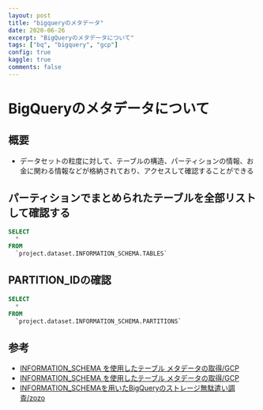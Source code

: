 ```yaml
---
layout: post
title: "bigqueryのメタデータ"
date: 2020-06-26
excerpt: "BigQueryのメタデータについて"
tags: ["bq", "bigquery", "gcp"]
config: true
kaggle: true
comments: false
---
```


# BigQueryのメタデータについて

## 概要
 - データセットの粒度に対して、テーブルの構造、パーティションの情報、お金に関わる情報などが格納されており、アクセスして確認することができる

## パーティションでまとめられたテーブルを全部リストして確認する

```sql
SELECT
  *
FROM 
  `project.dataset.INFORMATION_SCHEMA.TABLES`
```

## PARTITION_IDの確認

```sql
SELECT 
  *
FROM 
  `project.dataset.INFORMATION_SCHEMA.PARTITIONS`
```

## 参考
 - [INFORMATION_SCHEMA を使用したテーブル メタデータの取得/GCP](https://cloud.google.com/bigquery/docs/information-schema-tables)
 - [INFORMATION_SCHEMA を使用したテーブル メタデータの取得/GCP](https://cloud.google.com/bigquery/docs/information-schema-tables#partitions_view)
 - [INFORMATION_SCHEMAを用いたBigQueryのストレージ無駄遣い調査/zozo](https://techblog.zozo.com/entry/investigating-waste-of-bq-storage)
